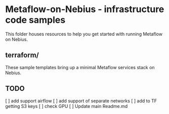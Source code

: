 # Metaflow-on-Nebius - infrastructure code samples

This folder houses resources to help you get started with running Metaflow on Nebius.

## terraform/

These sample templates bring up a minimal Metaflow services stack on Nebius.

## TODO

[ ] add support airflow
[ ] add support of separate networks
[ ] add to TF getting S3 keys
[ ] check GPU
[ ] Update main Readme.md